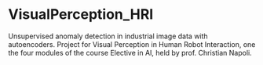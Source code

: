# VisualPerception_HRI
Unsupervised anomaly detection in industrial image data with autoencoders. 
Project for Visual Perception in Human Robot Interaction, one the four modules of the course Elective in AI, held by prof. Christian Napoli.
